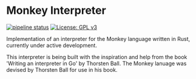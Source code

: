 # Monkey Interpreter
[![pipeline status](https://gitlab.com/DeveloperC/rust-monkey-interpreter/badges/master/pipeline.svg)](https://gitlab.com/DeveloperC/rust-monkey-interpreter/commits/master) [![License: GPL v3](https://img.shields.io/badge/License-GPLv3-blue.svg)](https://www.gnu.org/licenses/gpl-3.0)

Implementation of an interpreter for the Monkey language written in Rust, currently under active development.

This interpreter is being built with the inspiration and help from the book 'Writing an interpreter in Go' by Thorsten Ball. The Monkey lanuage was devised by Thorsten Ball for use in his book.
